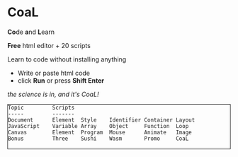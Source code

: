 # CoaL
**Co**de **a**nd **L**earn

**Free** html editor + 20 scripts

Learn to code without installing anything

* Write or paste html code
* click **Run** or press **Shift Enter**

*the science is in, and it's CoaL!*

<pre style='border:solid 1px;'><code>Topic         Scripts
-----         -------
Document      Element  Style    Identifier Container Layout
JavaScript    Variable Array    Object     Function  Loop
Canvas        Element  Program  Mouse      Animate   Image
Bonus         Three    Sushi    Wasm       Promo     CoaL
</code> </pre>
